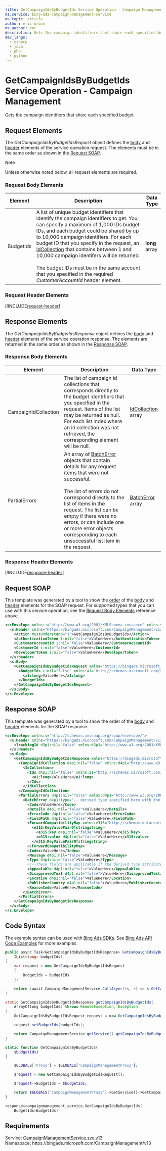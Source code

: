```yaml
---
title: GetCampaignIdsByBudgetIds Service Operation - Campaign Management
ms.service: bing-ads-campaign-management-service
ms.topic: article
author: eric-urban
ms.author: eur
description: Gets the campaign identifiers that share each specified budget.
dev_langs: 
  - csharp
  - java
  - php
  - python
---
```

# GetCampaignIdsByBudgetIds Service Operation - Campaign Management
Gets the campaign identifiers that share each specified budget.

## <a name="request"></a>Request Elements
The *GetCampaignIdsByBudgetIdsRequest* object defines the [body](#request-body) and [header](#request-header) elements of the service operation request. The elements must be in the same order as shown in the [Request SOAP](#request-soap). 

> [!NOTE]
> Unless otherwise noted below, all request elements are required.

### <a name="request-body"></a>Request Body Elements

|Element|Description|Data Type|
|-----------|---------------|-------------|
|<a name="budgetids"></a>BudgetIds|A list of unique budget identifiers that identify the campaign identifiers to get. You can specify a maximum of 1,000 IDs budget IDs, and each budget could be shared by up to 10,000 campaign identifiers. For each budget ID that you specify in the request, an [IdCollection](idcollection.md) that contains between 1 and 10,000 campaign identifers will be returned. <br/><br/>The budget IDs must be in the same account that you specified in the required *CustomerAccountId* header element.|**long** array|

### <a name="request-header"></a>Request Header Elements
[!INCLUDE[request-header](./includes/request-header.md)]

## <a name="response"></a>Response Elements
The *GetCampaignIdsByBudgetIdsResponse* object defines the [body](#response-body) and [header](#response-header) elements of the service operation response. The elements are returned in the same order as shown in the [Response SOAP](#response-soap).

### <a name="response-body"></a>Response Body Elements

|Element|Description|Data Type|
|-----------|---------------|-------------|
|<a name="campaignidcollection"></a>CampaignIdCollection|The list of campaign id collections that corresponds directly to the budget identifiers that you specified in the request. Items of the list may be returned as null. For each list index where an id collection was not retrieved, the corresponding element will be null.|[IdCollection](idcollection.md) array|
|<a name="partialerrors"></a>PartialErrors|An array of [BatchError](batcherror.md) objects that contain details for any request items that were not successful.<br/><br/>The list of errors do not correspond directly to the list of items in the request. The list can be empty if there were no errors, or can include one or more error objects corresponding to each unsuccessful list item in the request.|[BatchError](batcherror.md) array|

### <a name="response-header"></a>Response Header Elements
[!INCLUDE[response-header](./includes/response-header.md)]

## <a name="request-soap"></a>Request SOAP
This template was generated by a tool to show the [order](../guides/services-protocol.md#element-order) of the [body](#request-body) and [header](#request-header) elements for the SOAP request. For supported types that you can use with this service operation, see the [Request Body Elements](#request-body) reference above.

```xml
<s:Envelope xmlns:i="http://www.w3.org/2001/XMLSchema-instance" xmlns:s="http://schemas.xmlsoap.org/soap/envelope/">
  <s:Header xmlns="https://bingads.microsoft.com/CampaignManagement/v13">
    <Action mustUnderstand="1">GetCampaignIdsByBudgetIds</Action>
    <AuthenticationToken i:nil="false">ValueHere</AuthenticationToken>
    <CustomerAccountId i:nil="false">ValueHere</CustomerAccountId>
    <CustomerId i:nil="false">ValueHere</CustomerId>
    <DeveloperToken i:nil="false">ValueHere</DeveloperToken>
  </s:Header>
  <s:Body>
    <GetCampaignIdsByBudgetIdsRequest xmlns="https://bingads.microsoft.com/CampaignManagement/v13">
      <BudgetIds i:nil="false" xmlns:a1="http://schemas.microsoft.com/2003/10/Serialization/Arrays">
        <a1:long>ValueHere</a1:long>
      </BudgetIds>
    </GetCampaignIdsByBudgetIdsRequest>
  </s:Body>
</s:Envelope>
```

## <a name="response-soap"></a>Response SOAP
This template was generated by a tool to show the order of the [body](#response-body) and [header](#response-header) elements for the SOAP response.

```xml
<s:Envelope xmlns:s="http://schemas.xmlsoap.org/soap/envelope/">
  <s:Header xmlns="https://bingads.microsoft.com/CampaignManagement/v13">
    <TrackingId d3p1:nil="false" xmlns:d3p1="http://www.w3.org/2001/XMLSchema-instance">ValueHere</TrackingId>
  </s:Header>
  <s:Body>
    <GetCampaignIdsByBudgetIdsResponse xmlns="https://bingads.microsoft.com/CampaignManagement/v13">
      <CampaignIdCollection d4p1:nil="false" xmlns:d4p1="http://www.w3.org/2001/XMLSchema-instance">
        <IdCollection>
          <Ids d4p1:nil="false" xmlns:a1="http://schemas.microsoft.com/2003/10/Serialization/Arrays">
            <a1:long>ValueHere</a1:long>
          </Ids>
        </IdCollection>
      </CampaignIdCollection>
      <PartialErrors d4p1:nil="false" xmlns:d4p1="http://www.w3.org/2001/XMLSchema-instance">
        <BatchError d4p1:type="-- derived type specified here with the appropriate prefix --">
          <Code>ValueHere</Code>
          <Details d4p1:nil="false">ValueHere</Details>
          <ErrorCode d4p1:nil="false">ValueHere</ErrorCode>
          <FieldPath d4p1:nil="false">ValueHere</FieldPath>
          <ForwardCompatibilityMap xmlns:e315="http://schemas.datacontract.org/2004/07/System.Collections.Generic" d4p1:nil="false">
            <e315:KeyValuePairOfstringstring>
              <e315:key d4p1:nil="false">ValueHere</e315:key>
              <e315:value d4p1:nil="false">ValueHere</e315:value>
            </e315:KeyValuePairOfstringstring>
          </ForwardCompatibilityMap>
          <Index>ValueHere</Index>
          <Message d4p1:nil="false">ValueHere</Message>
          <Type d4p1:nil="false">ValueHere</Type>
          <!--These fields are applicable if the derived type attribute is set to EditorialError-->
          <Appealable d4p1:nil="false">ValueHere</Appealable>
          <DisapprovedText d4p1:nil="false">ValueHere</DisapprovedText>
          <Location d4p1:nil="false">ValueHere</Location>
          <PublisherCountry d4p1:nil="false">ValueHere</PublisherCountry>
          <ReasonCode>ValueHere</ReasonCode>
        </BatchError>
      </PartialErrors>
    </GetCampaignIdsByBudgetIdsResponse>
  </s:Body>
</s:Envelope>
```

## <a name="example"></a>Code Syntax
The example syntax can be used with [Bing Ads SDKs](../guides/client-libraries.md). See [Bing Ads API Code Examples](../guides/code-examples.md) for more examples.
```csharp
public async Task<GetCampaignIdsByBudgetIdsResponse> GetCampaignIdsByBudgetIdsAsync(
	IList<long> budgetIds)
{
	var request = new GetCampaignIdsByBudgetIdsRequest
	{
		BudgetIds = budgetIds
	};

	return (await CampaignManagementService.CallAsync((s, r) => s.GetCampaignIdsByBudgetIdsAsync(r), request));
}
```
```java
static GetCampaignIdsByBudgetIdsResponse getCampaignIdsByBudgetIds(
	ArrayOflong budgetIds) throws RemoteException, Exception
{
	GetCampaignIdsByBudgetIdsRequest request = new GetCampaignIdsByBudgetIdsRequest();

	request.setBudgetIds(budgetIds);

	return CampaignManagementService.getService().getCampaignIdsByBudgetIds(request);
}
```
```php
static function GetCampaignIdsByBudgetIds(
	$budgetIds)
{

	$GLOBALS['Proxy'] = $GLOBALS['CampaignManagementProxy'];

	$request = new GetCampaignIdsByBudgetIdsRequest();

	$request->BudgetIds = $budgetIds;

	return $GLOBALS['CampaignManagementProxy']->GetService()->GetCampaignIdsByBudgetIds($request);
}
```
```python
response=campaignmanagement_service.GetCampaignIdsByBudgetIds(
	BudgetIds=BudgetIds)
```

## Requirements
Service: [CampaignManagementService.svc v13](https://campaign.api.bingads.microsoft.com/Api/Advertiser/CampaignManagement/v13/CampaignManagementService.svc)  
Namespace: https\://bingads.microsoft.com/CampaignManagement/v13  

